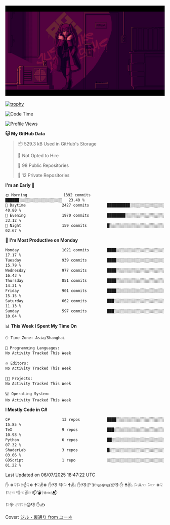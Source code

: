 ![](imgs/main.png)

[![trophy](https://github-profile-trophy.vercel.app/?username=NeilKleistGao&theme=dracula)](https://github.com/ryo-ma/github-profile-trophy)

<!--START_SECTION:waka-->
![Code Time](http://img.shields.io/badge/Code%20Time-1%2C788%20hrs%2037%20mins-blue)

![Profile Views](http://img.shields.io/badge/Profile%20Views-0-blue)

**🐱 My GitHub Data** 

> 📦 529.3 kB Used in GitHub's Storage 
 > 
> 🚫 Not Opted to Hire
 > 
> 📜 98 Public Repositories 
 > 
> 🔑 12 Private Repositories 
 > 
**I'm an Early 🐤** 

```text
🌞 Morning                1392 commits        ██████░░░░░░░░░░░░░░░░░░░   23.40 % 
🌆 Daytime                2427 commits        ██████████░░░░░░░░░░░░░░░   40.80 % 
🌃 Evening                1970 commits        ████████░░░░░░░░░░░░░░░░░   33.12 % 
🌙 Night                  159 commits         █░░░░░░░░░░░░░░░░░░░░░░░░   02.67 % 
```
📅 **I'm Most Productive on Monday** 

```text
Monday                   1021 commits        ████░░░░░░░░░░░░░░░░░░░░░   17.17 % 
Tuesday                  939 commits         ████░░░░░░░░░░░░░░░░░░░░░   15.79 % 
Wednesday                977 commits         ████░░░░░░░░░░░░░░░░░░░░░   16.43 % 
Thursday                 851 commits         ████░░░░░░░░░░░░░░░░░░░░░   14.31 % 
Friday                   901 commits         ████░░░░░░░░░░░░░░░░░░░░░   15.15 % 
Saturday                 662 commits         ███░░░░░░░░░░░░░░░░░░░░░░   11.13 % 
Sunday                   597 commits         ███░░░░░░░░░░░░░░░░░░░░░░   10.04 % 
```


📊 **This Week I Spent My Time On** 

```text
🕑︎ Time Zone: Asia/Shanghai

💬 Programming Languages: 
No Activity Tracked This Week

🔥 Editors: 
No Activity Tracked This Week

🐱‍💻 Projects: 
No Activity Tracked This Week

💻 Operating System: 
No Activity Tracked This Week
```

**I Mostly Code in C#** 

```text
C#                       13 repos            ████░░░░░░░░░░░░░░░░░░░░░   15.85 % 
TeX                      9 repos             ███░░░░░░░░░░░░░░░░░░░░░░   10.98 % 
Python                   6 repos             ██░░░░░░░░░░░░░░░░░░░░░░░   07.32 % 
ShaderLab                3 repos             █░░░░░░░░░░░░░░░░░░░░░░░░   03.66 % 
GDScript                 1 repo              ░░░░░░░░░░░░░░░░░░░░░░░░░   01.22 % 
```




 Last Updated on 06/07/2025 18:47:22 UTC
<!--END_SECTION:waka-->

✋ ❄☟⚐🕆☝☟❄ 🕈☟✌❄ ✋🕯👎 👎⚐ 🕈✌💧 ✋🕯👎 🏱☼☜❄☜☠👎 ✋ 🕈✌💧 ⚐☠☜ ⚐☞ ❄☟⚐💧☜ 👎☜✌☞📫💣🕆❄☜💧📬

⚐☼ 💧☟⚐🕆☹👎 ✋✍

Cover: [ジル・裏通り from ユーネ](https://www.pixiv.net/artworks/62127066)
